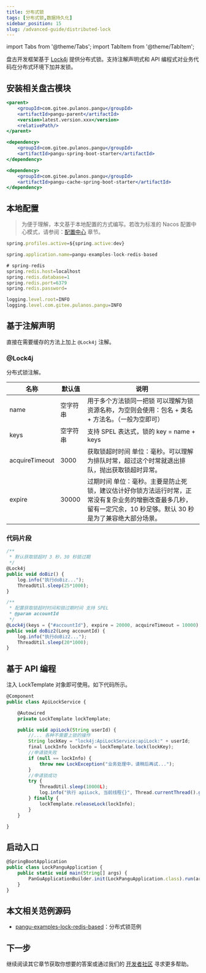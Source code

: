 ```yaml
---
title: 分布式锁
tags: [分布式锁,数据持久化]
sidebar_position: 15
slug: /advanced-guide/distributed-lock
---
```

<head>
  <title>盘古开发框架 | 分布式锁 | Lock4j</title>
  <meta name="keywords" content="盘古开发框架 | 分布式锁 | Lock4j" />
</head>

import Tabs from '@theme/Tabs';
import TabItem from '@theme/TabItem';

盘古开发框架基于 [Lock4j](https://gitee.com/baomidou/lock4j) 提供分布式锁。支持注解声明式和 API 编程式对业务代码在分布式环境下加并发锁。

## 安装相关盘古模块

<Tabs>
<TabItem value="parent" label="盘古 Parent">

```jsx
<parent>
	<groupId>com.gitee.pulanos.pangu</groupId>
	<artifactId>pangu-parent</artifactId>
	<version>latest.version.xxx</version>
	<relativePath/>
</parent>
```
</TabItem>
<TabItem value="dependency1" label="基础模块">

```jsx
<dependency>
    <groupId>com.gitee.pulanos.pangu</groupId>
    <artifactId>pangu-spring-boot-starter</artifactId>
</dependency>
```
</TabItem>
<TabItem value="dependency2" label="缓存模块">

```jsx
<dependency>
	<groupId>com.gitee.pulanos.pangu</groupId>
	<artifactId>pangu-cache-spring-boot-starter</artifactId>
</dependency>
```
</TabItem>
</Tabs>

## 本地配置

> 为便于理解，本文基于本地配置的方式编写。若改为标准的 Nacos 配置中心模式，请参阅：[配置中心](/docs/advanced-guide/nacos-config-center) 章节。

<Tabs defaultValue="application-dev">
<TabItem value="application" label="application.properties">

```jsx
spring.profiles.active=${spring.active:dev}
```
</TabItem>
<TabItem value="application-dev" label="application-dev.properties">

```jsx
spring.application.name=pangu-examples-lock-redis-based

# spring-redis
spring.redis.host=localhost
spring.redis.database=1
spring.redis.port=6379
spring.redis.password=

logging.level.root=INFO
logging.level.com.gitee.pulanos.pangu=INFO
```
</TabItem>
</Tabs>

## 基于注解声明
直接在需要缓存的方法上加上 `@Lock4j` 注解。

### @Lock4j
分布式锁注解。

名称 | 默认值 | 说明
--- | --- | ---
name | 空字符串 | 用于多个方法锁同一把锁 可以理解为锁资源名称，为空则会使用：包名 + 类名 + 方法名。（一般为空即可）
keys | 空字符串 | 支持 SPEL 表达式，锁的 key = name + keys
acquireTimeout | 3000 | 获取锁超时时间 单位：毫秒。可以理解为排队时常，超过这个时常就退出排队，抛出获取锁超时异常。
expire | 30000 | 过期时间 单位：毫秒。主要是防止死锁，建议估计好你锁方法运行时常，正常没有复杂业务的增删改查最多几秒，留有一定冗余，10 秒足够。默认 30 秒是为了兼容绝大部分场景。

### 代码片段
```jsx
/**
 * 默认获取锁超时 3 秒，30 秒锁过期
 */
@Lock4j
public void doBiz() {
	log.info("执行doBiz...");
	ThreadUtil.sleep(25*1000);
}

/**
 * 配置获取锁超时时间和锁过期时间 支持 SPEL
 * @param accountId
 */
@Lock4j(keys = {"#accountId"}, expire = 20000, acquireTimeout = 10000)
public void doBiz2(Long accountId) {
	log.info("执行doBiz2...");
	ThreadUtil.sleep(20*1000);
}
```

## 基于 API 编程
注入 LockTemplate 对象即可使用。如下代码所示。

```jsx
@Component
public class ApiLockService {

    @Autowired
    private LockTemplate lockTemplate;

    public void apiLock(String userId) {
        //... 各种不需要上锁的操作
        String lockKey = "lock4j:ApiLockService:apiLock:" + userId;
        final LockInfo lockInfo = lockTemplate.lock(lockKey);
        //申请锁失败
        if (null == lockInfo) {
            throw new LockException("业务处理中，请稍后再试...");
        }
        //申请锁成功
        try {
            ThreadUtil.sleep(10000L);
            log.info("执行 apiLock, 当前线程{}", Thread.currentThread().getName());
        } finally {
            lockTemplate.releaseLock(lockInfo);
        }
    }

}
```

## 启动入口

```jsx
@SpringBootApplication
public class LockPanguApplication {
	public static void main(String[] args) {
		PanGuApplicationBuilder.init(LockPanguApplication.class).run(args);
	}
}
```

## 本文相关范例源码
- [pangu-examples-lock-redis-based](https://gitee.com/pulanos/pangu-framework/tree/master/pangu-examples/pangu-examples-lock-redis-based)：分布式锁范例

## 下一步
继续阅读其它章节获取你想要的答案或通过我们的 [开发者社区](/community) 寻求更多帮助。

